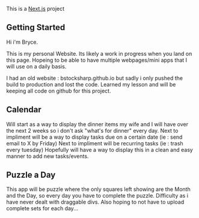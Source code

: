 This is a [Next.js](https://nextjs.org/) project

## Getting Started

Hi i'm Bryce.

This is my personal Website. Its likely a work in progress when you land on this page. Hopeing to be able to have multiple webpages/mini apps that I will use on a daily basis. 

I had an old website : bstocksharp.github.io but sadly i only pushed the build to production and lost the code. Learned my lesson and will be keeping all code on github for this project.

## Calendar
Will start as a way to display the dinner items my wife and I will have over the next 2 weeks so i don't ask "what's for dinner" every day.
Next to impliment will be a way to display tasks due on a certain date (ie : send email to X by Friday) 
Next to impliment will be recurring tasks (ie : trash every tuesday)
Hopefully will have a way to display this in a clean and easy manner to add new tasks/events.


## Puzzle a Day
This app will be puzzle where the only squares left showing are the Month and the Day, so every day you have to complete the puzzle.
Difficulty as i have never dealt with draggable divs. 
Also hoping to not have to upload complete sets for each day...
